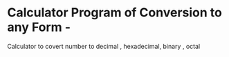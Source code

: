 # Calculator Program of Conversion to any Form -
Calculator to covert number to decimal , hexadecimal, binary , octal
